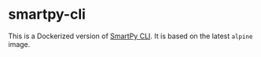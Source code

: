 # smartpy-cli

This is a Dockerized version of [SmartPy CLI](https://smartpy.io/reference.html#_command_line_interface). It is based on the latest `alpine` image.
